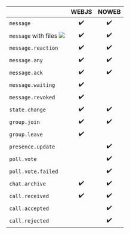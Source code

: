 |                                                     | WEBJS | NOWEB |
|-----------------------------------------------------|:-----:|:-----:|
| `message`                                           |  ✔️   |  ✔️   |
| `message` with files ![](/images/versions/plus.png) |  ✔️   |  ✔️   |
| `message.reaction`                                  |  ✔️   |  ✔️   |
| `message.any`                                       |  ✔️   |  ✔️   |
| `message.ack`                                       |  ✔️   |  ✔️   |
| `message.waiting`                                   |  ✔️   |       |
| `message.revoked`                                   |  ✔️   |       |
| `state.change`                                      |  ✔️   |  ✔️   |
| `group.join`                                        |  ✔️   |  ✔️   |
| `group.leave`                                       |  ✔️   |       |
| `presence.update`                                   |       |  ✔️   |
| `poll.vote`                                         |       |  ✔️   |
| `poll.vote.failed`                                  |       |  ✔️   |
| `chat.archive`                                      |  ✔️   |  ✔️   |
| `call.received`                                     |  ✔️   |  ✔️   |
| `call.accepted`                                     |       |  ✔️   |
| `call.rejected`                                     |       |  ✔️   |
